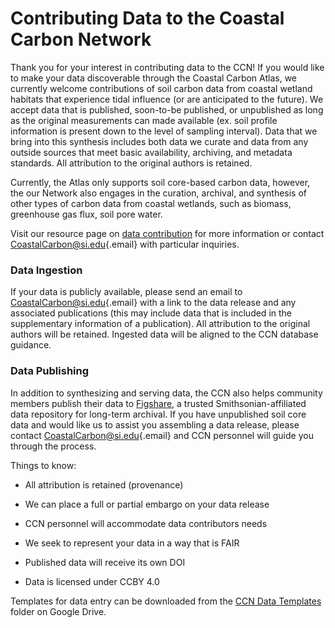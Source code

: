 # Contributing Data to the Coastal Carbon Network

Thank you for your interest in contributing data to the CCN! If you would like to make your data discoverable through the Coastal Carbon Atlas, we currently welcome contributions of soil carbon data from coastal wetland habitats that experience tidal influence (or are anticipated to the future). We accept data that is published, soon-to-be published, or unpublished as long as the original measurements can made available (ex. soil profile information is present down to the level of sampling interval). Data that we bring into this synthesis includes both data we curate and data from any outside sources that meet basic availability, archiving, and metadata standards. All attribution to the original authors is retained.

Currently, the Atlas only supports soil core-based carbon data, however, the our Network also engages in the curation, archival, and synthesis of other types of carbon data from coastal wetlands, such as biomass, greenhouse gas flux, soil pore water.

Visit our resource page on [data contribution](https://smithsonian.github.io/CCN-Community-Resources/contributing.html) for more information or contact [CoastalCarbon\@si.edu](mailto:CoastalCarbon@si.edu){.email} with particular inquiries.

### Data Ingestion

If your data is publicly available, please send an email to [CoastalCarbon\@si.edu](mailto:CoastalCarbon@si.edu){.email} with a link to the data release and any associated publications (this may include data that is included in the supplementary information of a publication). All attribution to the original authors will be retained. Ingested data will be aligned to the CCN database guidance.

### Data Publishing

In addition to synthesizing and serving data, the CCN also helps community members publish their data to [Figshare](https://figshare.com/), a trusted Smithsonian-affiliated data repository for long-term archival. If you have unpublished soil core data and would like us to assist you assembling a data release, please contact [CoastalCarbon\@si.edu](mailto:CoastalCarbon@si.edu){.email} and CCN personnel will guide you through the process.

Things to know:

-   All attribution is retained (provenance)

-   We can place a full or partial embargo on your data release

-   CCN personnel will accommodate data contributors needs

-   We seek to represent your data in a way that is FAIR

-   Published data will receive its own DOI

-   Data is licensed under CCBY 4.0

Templates for data entry can be downloaded from the [CCN Data Templates](https://drive.google.com/drive/folders/14N-7l1s151Qmp4AqQOWtIeMtc3efsYZT?usp=sharing) folder on Google Drive.
